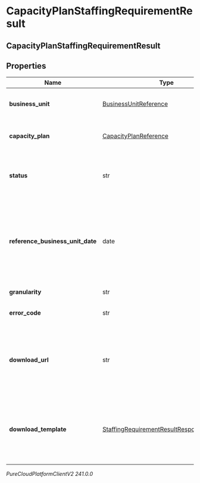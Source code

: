 # CapacityPlanStaffingRequirementResult

## CapacityPlanStaffingRequirementResult

## Properties

|Name | Type | Description | Notes|
|------------ | ------------- | ------------- | -------------|
| **business_unit** | [BusinessUnitReference](BusinessUnitReference) | The business unit to which the capacity plan belongs | |
| **capacity_plan** | [CapacityPlanReference](CapacityPlanReference) | The capacity plan for which requirements are generated | |
| **status** | str | The status of the requirement generation of the capacity plan | |
| **reference_business_unit_date** | date | The reference date for interval-based data for the requirements. Dates are represented as an ISO-8601 string. For example: yyyy-MM-dd | |
| **granularity** | str | Granularity of the intervals | |
| **error_code** | str | The error code when status is &#39;Failed&#39; | [optional] |
| **download_url** | str | The URL to get the requirements results for the capacity plan. It will be populated if the status is &#39;Complete&#39; | [optional] |
| **download_template** | [StaffingRequirementResultResponseTemplate](StaffingRequirementResultResponseTemplate) | Staffing requirement results always come through downloadUrl, the schema included here is just for documentation | [optional] |



_PureCloudPlatformClientV2 241.0.0_
